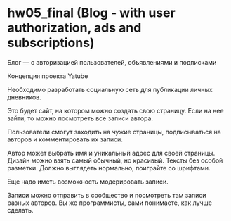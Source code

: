 # hw05_final (Blog - with user authorization, ads and subscriptions)

Блог — с авторизацией пользователей, объявлениями и подписками

Концепция проекта Yatube

Необходимо разработать социальную сеть для публикации личных дневников.

Это будет сайт, на котором можно создать свою страницу. Если на нее зайти, то можно посмотреть все записи автора.

Пользователи смогут заходить на чужие страницы, подписываться на авторов и комментировать их записи.

Автор может выбрать имя и уникальный адрес для своей страницы. Дизайн можно взять самый обычный, но красивый. Тексты без особой разметки.
Должно выглядеть нормально, поиграйте со шрифтами. 

Еще надо иметь возможность модерировать записи.

Записи можно отправить в сообщество и посмотреть там записи разных авторов.
Вы же программисты, сами понимаете, как лучше сделать.
